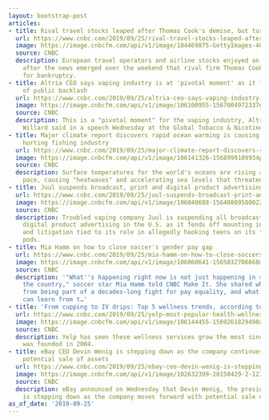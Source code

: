 ```yaml
---
layout: bootstrap-post
articles:
- title: Rival travel stocks leaped after Thomas Cook's demise, but turbulence remains
  url: https://www.cnbc.com/2019/09/25/rival-travel-stocks-leaped-after-thomas-cooks-demise-but-turbulence-remains.html
  image: https://image.cnbcfm.com/api/v1/image/104469875-GettyImages-483776960.jpg?v=1529475099
  source: CNBC
  description: European travel operators and airline stocks enjoyed an initial spike
    after the news emerged over the weekend that rival firm Thomas Cook had filed
    for bankruptcy.
- title: Altria CEO says vaping industry is at 'pivotal moment' as it fends off onslaught
    of public backlash
  url: https://www.cnbc.com/2019/09/25/altria-ceo-says-vaping-industry-is-at-pivotal-moment-as-it-fends-off-public-backlash.html
  image: https://image.cnbcfm.com/api/v1/image/106100955-1567004972337gettyimages-533073360.jpg?v=1569418554
  source: CNBC
  description: This is a "pivotal moment" for the vaping industry, Altria CEO Howard
    Willard said in a speech Wednesday at the Global Tobacco & Nicotine Forum.
- title: Major climate report discovers rapid ocean warming is causing 'heatwaves,'
    hurting fishing industry
  url: https://www.cnbc.com/2019/09/25/major-climate-report-discovers-rapid-ocean-warming-is-causing-heatwaves.html
  image: https://image.cnbcfm.com/api/v1/image/106141326-1568999109934preview-1.jpg?v=1568999165
  source: CNBC
  description: Surface temperatures for the world's oceans are rising at an alarming
    pace, causing "heatwaves" and accelerating sea levels that threaten fishing economies.
- title: Juul suspends broadcast, print and digital product advertising in the US
  url: https://www.cnbc.com/2019/09/25/juul-suspends-broadcast-print-and-digital-product-ads-in-the-us.html
  image: https://image.cnbcfm.com/api/v1/image/106040688-15640809580022019-02-06t180654z_1746289374_rc1220cf81f0_rtrmadp_3_global-vaping.jpg?v=1566493861
  source: CNBC
  description: Troubled vaping company Juul is suspending all broadcast, print and
    digital product advertising in the U.S. as it fends off mounting investigations
    and litigation tied to its role in allegedly hooking teens on its flavored nicotine
    pods.
- title: Mia Hamm on how to close soccer's gender pay gap
  url: https://www.cnbc.com/2019/09/25/mia-hamm-on-how-to-close-soccers-gender-pay-gap.html
  image: https://image.cnbcfm.com/api/v1/image/106060641-1565032706668miahammoftheusa.jpg?v=1569274306
  source: CNBC
  description: '"What''s happening right now is not just happening in soccer but across
    the country," soccer star Mia Hamm told CNBC Make It. She shared what she''s learned
    from being part of a decades-long fight for pay equality, and what women and businesses
    can learn from t…'
- title: 'From cupping to IV drips: Top 5 wellness trends, according to Yelp'
  url: https://www.cnbc.com/2019/09/25/yelp-most-popular-health-wellness-services-2019.html
  image: https://image.cnbcfm.com/api/v1/image/106144455-1569261829490a71nra_t20_4j7vbl.jpg?v=1569261920
  source: CNBC
  description: Yelp has seen these wellness services grow the most since the site
    was founded in 2004.
- title: eBay CEO Devin Wenig is stepping down as the company continues review of
    potential sale of assets
  url: https://www.cnbc.com/2019/09/25/ebay-ceo-devin-wenig-is-stepping-down-as-the-company-continues-review-of-potential-sale-of-assets.html
  image: https://image.cnbcfm.com/api/v1/image/102632399-20150429-2-1233-9.jpg?v=1517443191
  source: CNBC
  description: eBay announced on Wednesday that Devin Wenig, the president and CEO,
    is stepping down as the company moves forward with potential sale of assets.
as_of_date: '2019-09-25'
---
```



